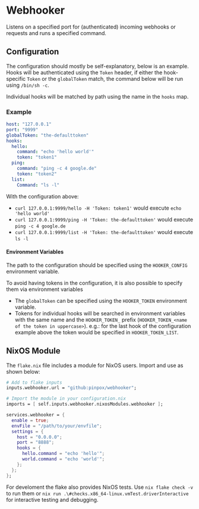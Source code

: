# Webhooker

Listens on a specified port for (authenticated) incoming webhooks or requests
and runs a specified command.

## Configuration

The configuration should mostly be self-explanatory, below is an example. Hooks
will be authenticated using the `Token` header, if either the hook-specific
`Token` or the `globalToken` match, the command below will be run using 
`/bin/sh -c`. 

Individual hooks will be matched by path using the name in the `hooks` map.

### Example

```yaml
host: "127.0.0.1"
port: "9999"
globalToken: "the-defaulttoken"
hooks:
  hello:
    command: "echo 'hello world'"
    token: "token1"
  ping:
    command: "ping -c 4 google.de"
    token: "token2"
  list:
    Command: "ls -l"
```

With the configuration above:

- `curl 127.0.0.1:9999/hello -H 'Token: token1'` would execute `echo 'hello world'`
- `curl 127.0.0.1:9999/ping -H 'Token: the-defaulttoken'` would execute `ping -c 4 google.de`
- `curl 127.0.0.1:9999/list -H 'Token: the-defaulttoken'` would execute `ls -l`

#### Environment Variables

The path to the configuration should be specified using the `HOOKER_CONFIG`
environment variable. 

To avoid having tokens in the configuration, it is also possible to specify them
via environment variables

- The `globalToken` can be specified using the `HOOKER_TOKEN` environment variable.
- Tokens for individual hooks will be searched in environment variables with the
  same name and the `HOOKER_TOKEN_` prefix (`HOOKER_TOKEN_<name of the token in uppercase>`).
  e.g.: for the last hook of the configuration example above the token would be
  specified in `HOOKER_TOKEN_LIST`.

<!-- 
## Use-Cases 
TODO add examples, e.g.
- building static blog
- rebuilding nixos host
-->

## NixOS Module

The `flake.nix` file includes a module for NixOS users. Import and use as shown
below:

```nix
# Add to flake inputs
inputs.webhooker.url = "github:pinpox/webhooker";

# Import the module in your configuration.nix
imports = [ self.inputs.webhooker.nixosModules.webhooker ];

services.webhooker = {
  enable = true;
  envFile = "/path/to/your/envfile";
  settings = {
    host = "0.0.0.0";
    port = "8888";
    hooks = {
      hello.command = "echo 'hello'";
      world.command = "echo 'world'";
    };
  };
};
```

For develoment the flake also provides NixOS tests. Use `nix flake check -v` to
run them or `nix run .\#checks.x86_64-linux.vmTest.driverInteractive` for
interactive testing and debugging.
